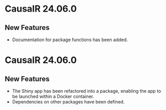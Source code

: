 # CausalR 24.06.0

## New Features
- Documentation for package functions has been added.

# CausalR 24.06.0

## New Features
- The Shiny app has been refactored into a package, enabling the app to be launched within a Docker container.
- Dependencies on other packages have been defined.
